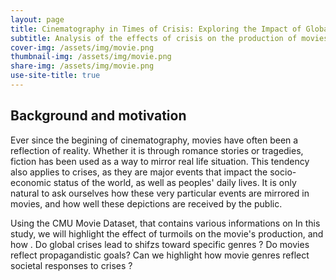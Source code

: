 ```yaml
---
layout: page
title: Cinematography in Times of Crisis: Exploring the Impact of Global Events on Film Genres and Public Preferences
subtitle: Analysis of the effects of crisis on the production of movies and how they are received by the public
cover-img: /assets/img/movie.png
thumbnail-img: /assets/img/movie.png
share-img: /assets/img/movie.png
use-site-title: true
---
```


## Background and motivation
Ever since the begining of cinematography, movies have often been a reflection of reality. Whether it is through romance stories or tragedies, fiction has been used as a way to mirror real life situation.
This tendency also applies to crises, as they are major events that impact the socio-economic status of the world, as well as peoples' daily lives. It is only natural to ask ourselves how these very particular events are mirrored in movies, and how well these depictions are received by the public.

Using the CMU Movie Dataset, that contains various informations on In this study, we will highlight the effect of turmoils on the movie's production, and how . Do global crises lead to shifzs toward specific genres ? 
Do movies reflect propagandistic goals? Can we highlight how movie genres reflect societal responses to crises ?
## 
